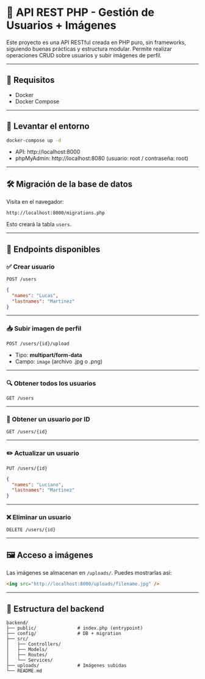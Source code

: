 # 📡 API REST PHP - Gestión de Usuarios + Imágenes

Este proyecto es una API RESTful creada en PHP puro, sin frameworks, siguiendo buenas prácticas y estructura modular. Permite realizar operaciones CRUD sobre usuarios y subir imágenes de perfil.

---

## 🚀 Requisitos

- Docker
- Docker Compose

---

## 🐳 Levantar el entorno

```bash
docker-compose up -d
```

- API: http://localhost:8000
- phpMyAdmin: http://localhost:8080 (usuario: root / contraseña: root)

---

## 🛠️ Migración de la base de datos

Visita en el navegador:

```
http://localhost:8000/migrations.php
```

Esto creará la tabla `users`.

---

## 🔌 Endpoints disponibles

### ✅ Crear usuario
`POST /users`
```json
{
  "names": "Lucas",
  "lastnames": "Martinez"
}
```

---

### 📥 Subir imagen de perfil
`POST /users/{id}/upload`

- Tipo: **multipart/form-data**
- Campo: `image` (archivo .jpg o .png)

---

### 🔍 Obtener todos los usuarios
`GET /users`

---

### 📄 Obtener un usuario por ID
`GET /users/{id}`

---

### ✏️ Actualizar un usuario
`PUT /users/{id}`
```json
{
  "names": "Luciano",
  "lastnames": "Martinez"
}
```

---

### ❌ Eliminar un usuario
`DELETE /users/{id}`

---

## 🖼️ Acceso a imágenes
Las imágenes se almacenan en `/uploads/`. Puedes mostrarlas así:

```html
<img src="http://localhost:8000/uploads/filename.jpg" />
```

---

## 📂 Estructura del backend

```
backend/
├── public/               # index.php (entrypoint)
├── config/               # DB + migration
├── src/
│   ├── Controllers/
│   ├── Models/
│   ├── Routes/
│   └── Services/
├── uploads/              # Imágenes subidas
└── README.md
```
